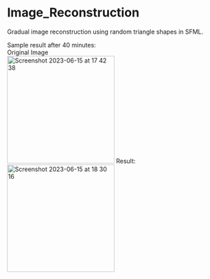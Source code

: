 # Image_Reconstruction
Gradual image reconstruction using random triangle shapes in SFML.

Sample result after 40 minutes:
<br>
Original Image
<br>
<img width="250" alt="Screenshot 2023-06-15 at 17 42 38" src="https://github.com/Lethal-Tempo/Image_Reconstruction/assets/115934067/28e2d0c2-015a-4be0-8102-a3c1c8968031">
Result:
<br>
<img width="250" alt="Screenshot 2023-06-15 at 18 30 16" src="https://github.com/Lethal-Tempo/Image_Reconstruction/assets/115934067/eeb25e2b-6ed6-4597-9f48-23ffb8a8530c">

